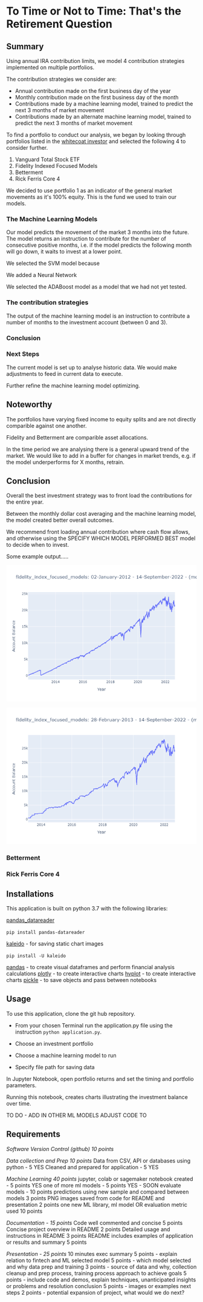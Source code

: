 # To Time or Not to Time: That's the Retirement Question

## Summary

Using annual IRA contribution limits, we model 4 contribution strategies implemented on multiple portfolios. 

The contribution strategies we consider are: 

* Annual contribution made on the first business day of the year
* Monthly contribution made on the first business day of the month 
* Contributions made by a machine learning model, trained to predict the next 3 months of market movement
* Contributions made by an alternate machine learning model, trained to predict the next 3 months of market movement

To find a portfolio to conduct our analysis, we began by looking through portfolios listed in the [whitecoat investor](https://www.whitecoatinvestor.com/150-portfolios-better-than-yours/comment-page-3/) and selected the following 4 to consider further. 

1) Vanguard Total Stock ETF
2) Fidelity Indexed Focused Models
3) Betterment
4) Rick Ferris Core 4

We decided to use portfolio 1 as an indicator of the general market movements as it's 100% equity. This is the fund we used to train our models. 

### The Machine Learning Models

Our model predicts the movement of the market 3 months into the future. The model returns an instruction to contribute for the number of consecutive positive months, i.e. if the model predicts the following month will go down, it waits to invest at a lower point.   

We selected the SVM model because   

We added a Neural Network

We selected the ADABoost model as a model that we had not yet tested.



### The contribution strategies

The output of the machine learning model is an instruction to contribute a number of months to the investment account (between 0 and 3). 


### Conclusion 


### Next Steps 

The current model is set up to analyse historic data. We would make adjustments to feed in current data to execute. 

Further refine the machine learning model optimizing. 


## Noteworthy 

The portfolios have varying fixed income to equity splits and are not directly comparible against one another. 

Fidelity and Betterment are comparible asset allocations.

In the time period we are analysing there is a general upward trend of the market. We would like to add in a buffer for changes in market trends, e.g. if the model underperforms for X months, retrain. 




## Conclusion

Overall the best investment strategy was to front load the contributions for the entire year. 

Between the monthly dollar cost averaging and the machine learning model, the model created better overall outcomes. 

We recommend front loading annual contribution where cash flow allows, and otherwise using the SPECIFY WHICH MODEL PERFORMED BEST model to decide when to invest.

Some example output..... 

![image](./images/fidelity_index_focused_models_monthly.png)

![image](./images/fidelity_index_focused_models_ml_model_1.png)

### Betterment 


### Rick Ferris Core 4

## Installations

This application is built on python 3.7 with the following libraries:

[pandas_datareader](https://pypi.org/project/pandas-datareader/)

``` pip install pandas-datareader ```

[kaleido](https://pypi.org/project/kaleido/) - for saving static chart images

``` pip install -U kaleido ```

[pandas](https://pandas.pydata.org/) - to create visual dataframes and perform financial analysis calculations
[plotly](https://plotly.com/) - to create interactive charts
[hvplot]() - to create interactive charts
[pickle](https://docs.python.org/3/library/pickle.html) - to save objects and pass between notebooks

## Usage

To use this application, clone the git hub repository. 

* From your chosen Terminal run the application.py file using the instruction ``` python application.py ```.

* Choose an investment portfolio 

* Choose a machine learning model to run 

* Specify file path for saving data

In Jupyter Notebook, open portfolio returns and set the timing and portfolio parameters. 

Running this notebook, creates charts illustrating the investment balance over time. 

TO DO - ADD IN OTHER ML MODELS 
ADJUST CODE TO 


## Requirements

*Software Version Control (github) 10 points*

*Data collection and Prep 10 points*
  Data from CSV, API or databases using python - 5 YES
  Cleaned and prepared for application - 5 YES

*Machine Learning 40 points*
  jupyter, colab or sagemaker notebook created - 5 points YES
  one of more ml models - 5 points YES - SOON
  evaluate models - 10 points
  predictions using new sample and compared between models 3 points
  PNG images saved from code for README and presentation 2 points
  one new ML library, ml model OR evaluation metric used 10 points

*Documentation - 15 points*
  Code well commented and concise 5 points
  Concise project overview in README 2 points
  Detailed usage and instructions in README 3 points
  README includes examples of application or results and summary 5 points

*Presentation - 25 points*
10 minutes
  exec summary 5 points - explain relation to fintech and ML
  selected model 5 points - which model selected and why
  data prep and training 3 points - source of data and why, collection cleanup and prep process, training process
  approach to achieve goals 5 points - include code and demos, explain techniques, unanticipated insights or problems and resolution
  conclusion 5 points - images or examples
  next steps 2 points - potential expansion of project, what would we do next?
